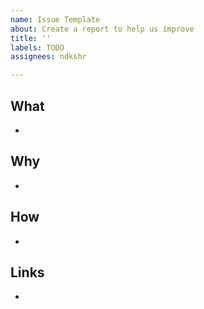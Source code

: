 ```yaml
---
name: Issue Template
about: Create a report to help us improve
title: ''
labels: TODO
assignees: ndkshr

---
```


## What
-

## Why
-

## How
-

## Links
-
